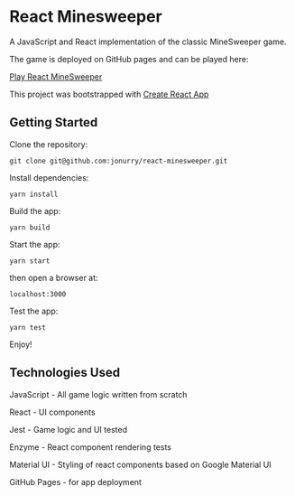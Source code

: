 # React Minesweeper

A JavaScript and React implementation of the classic MineSweeper game.

The game is deployed on GitHub pages and can be played here:

[Play React MineSweeper](https://jonurry.github.io/react-minesweeper/)

This project was bootstrapped with [Create React App](https://github.com/facebookincubator/create-react-app)

## Getting Started

Clone the repository:

`git clone git@github.com:jonurry/react-minesweeper.git`

Install dependencies:

`yarn install`

Build the app:

`yarn build`

Start the app:

`yarn start`

then open a browser at:

`localhost:3000`

Test the app:

`yarn test`

Enjoy!

## Technologies Used

JavaScript - All game logic written from scratch

React - UI components

Jest - Game logic and UI tested

Enzyme - React component rendering tests

Material UI - Styling of react components based on Google Material UI

GitHub Pages - for app deployment
